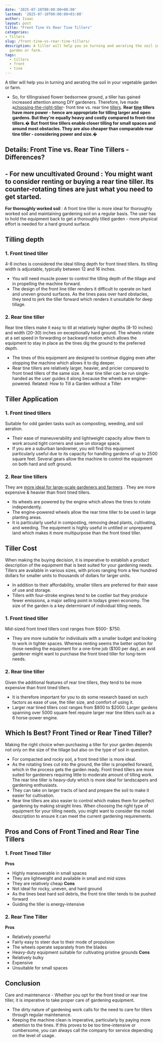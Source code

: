 ```yaml
---
date: '2025-07-10T00:00:00+00:00'
lastmod: '2025-07-10T00:00:00+03:00'
author: Isaac
layout: post
title: "Front Tine Vs Rear Tine Tillers"
categories:
- Tillers
slug: /front-tine-vs-rear-tine-tillers/
description: A tiller will help you in turning and aerating the soil in your vegetable
  garden or farm.
tags: 
  - tillers
  - front
  - tine
---
```

A tiller will help you in turning and aerating the soil in your vegetable garden or farm.
- So, for tillingraised flower bedsornew ground, a tiller has gained increased attention among DIY gardeners. Therefore, Ive made a[choosing-the-right-tiller](https://www.motherearthnews.com/organic-gardening/choosing-the-right-tiller)- front tine vs. rear tine [tillers](/posts/best-rear-tine-tiller/).
**Rear [tine](/posts/how-to-use-a-rear-tine-tiller/) tillers have more power - hence are appropriate for tilling larger and open gardens. But they're equally heavy and costly compared to front-tine tillers.�**
**But front tine tillers enable closer tilling for small spaces and around most obstacles. They are also cheaper than comparable rear tine tiller - considering power and size.�**
## Details: Front Tine vs. Rear Tine Tillers - Differences?
**- For new uncultivated Ground**
: You might want to consider renting or buying a rear tine tiller. Its counter-rotating tines are just what you need to get started.
-
**For thoroughly worked soil**
: A front tine tiller is more ideal for thoroughly worked soil and maintaining gardening soil on a regular basis.
The user has to hold the equipment back to get a thoroughly tilled garden - more physical effort is needed for a hard ground surface.
## Tilling depth
### 1. Front tined tiller
4-8 inches is considered the ideal tilling depth for front tined tillers. Its tilling width is adjustable, typically between 12 and 16 inches.
- You will need muscle power to control the tilling depth of the tillage and in propelling the machine forward.
- The design of the front line tiller renders it difficult to operate on hard and uneven ground surfaces.
As the tines pass over hard obstacles, they tend to jerk the tiller forward which renders it unsuitable for deep tillage.
### 2. Rear tine tiller
Rear tine tillers make it easy to till at relatively higher depths (8-10 inches) and width (20-30) inches on exceptionally hard ground.
The wheels rotate at a set speed in forwarding or backward motion which allows the equipment to stay in place as the tines dig the ground to the preferred depth.
- The tines of this equipment are designed to continue digging even after stopping the machine which allows it to dig deeper.
- Rear tine tillers are relatively larger, heavier, and pricier compared to front tined tillers of the same size.
A rear tine tiller can be run single-handed as the user guides it along because the wheels are engine-powered.
Related:
How to Till a Garden without a Tiller
## Tiller Application
### 1. Front tined tillers
Suitable for odd garden tasks such as composting, weeding, and soil aeration.
- Their ease of maneuverability and lightweight capacity allow them to work around tight corners and save on storage space.
- If you are a suburban landowner, you will find this equipment particularly useful due to its capacity for handling gardens of up to 2500 square feet.
Several gears allow the machine to control the equipment on both hard and soft ground.
### 2. Rear tine tillers
They are
[more ideal for large-scale gardeners and farmers](https://pestpolicy.com/how-to-use-a-rear-tine-tiller/)
. They are more expensive & heavier than front tined tillers.
- Its wheels are powered by the engine which allows the tines to rotate independently.
- The engine-powered wheels allow the rear time tiller to be used in large planting areas.
- It is particularly useful in composting, removing dead plants, cultivating, and weeding.
The equipment is highly useful in untilled or unprepared land which makes it more multipurpose than the front tined tiller.
## Tiller Cost
When making the buying decision, it is imperative to establish a product description of the equipment that is best suited for your gardening needs.
Tillers are available in various sizes, with prices ranging from a few hundred dollars for smaller units to thousands of dollars for larger units.
- In addition to their affordability, smaller tillers are preferred for their ease of use and storage.
- Tillers with four-stroke engines tend to be costlier but they produce fewer emissions, a major selling point in todays green economy.
The size of the garden is a key determinant of individual tilling needs.
### 1. Front tined tiller
Mid-sized front tined tillers cost ranges from $500- $750.
- They are more suitable for individuals with a smaller budget and looking to work in tighter spaces.
Whereas renting seems the better option for those needing the equipment for a one-time job ($100 per day), an avid gardener might want to purchase the front tined tiller for long-term needs.
### 2. Rear tine tiller
Given the additional features of rear tine tillers, they tend to be more expensive than front tined tillers.
- It is therefore important for you to do some research based on such factors as ease of use, the tiller size, and comfort of using it.
- Larger rear tined tillers cost ranges from $800 to $2000.
Larger gardens spanning over 5000 square feet require larger rear tine tillers such as a 6 horse-power engine.
## **Which Is Best? Front Tined or Rear Tined Tiller?**
Making the right choice when purchasing a tiller for your garden depends not only on the size of the tillage but also on the type of soil in question.
- For compacted and rocky soil, a front tined tiller is more ideal.
- As the rotating tines cut into the ground, the tiller is propelled forward, which in the process gets the garden ready.
Front tined tillers are more suited for gardeners requiring little to moderate amount of tilling work.
The rear tine tiller is heavy-duty which is more ideal for landscapers and gardening enthusiasts.
- They can take on larger tracts of land and prepare the soil to make it easier for cultivation.
- Rear tine tillers are also easier to control which makes them for perfect gardening by making straight lines.
When choosing the right type of equipment for your tilling needs, you might want to consider the model description to ensure it can meet the current gardening requirements.
## Pros and Cons of Front Tined and Rear Tine Tillers
### 1. Front Tined Tiller
**Pros**
- Highly maneuverable in small spaces
- They are lightweight and available in small and mid sizes
- They are relatively cheap
**Cons**
- Not ideal for rocky, uneven, and hard ground
- As the tines beat hard soil debris, the front tine tiller tends to be pushed forward
- Guiding the tiller is energy-intensive
### 2. Rear Tine Tiller
**Pros**
- Relatively powerful
- Fairly easy to steer due to their mode of propulsion
- The wheels operate separately from the blades
- Heavy-duty equipment suitable for cultivating pristine grounds
**Cons**
- Relatively bulky
- Expensive
- Unsuitable for small spaces
## Conclusion
Care and maintenance -
Whether you opt for the front tined or rear tine tiller, it is imperative to take proper care of gardening equipment.
- The dirty nature of gardening work calls for the need to care for tillers through regular maintenance.
- Keeping the machine clean is imperative, particularly by paying more attention to the tines.
If this proves to be too time-intensive or cumbersome, you can always call the company for service depending on the level of usage.
